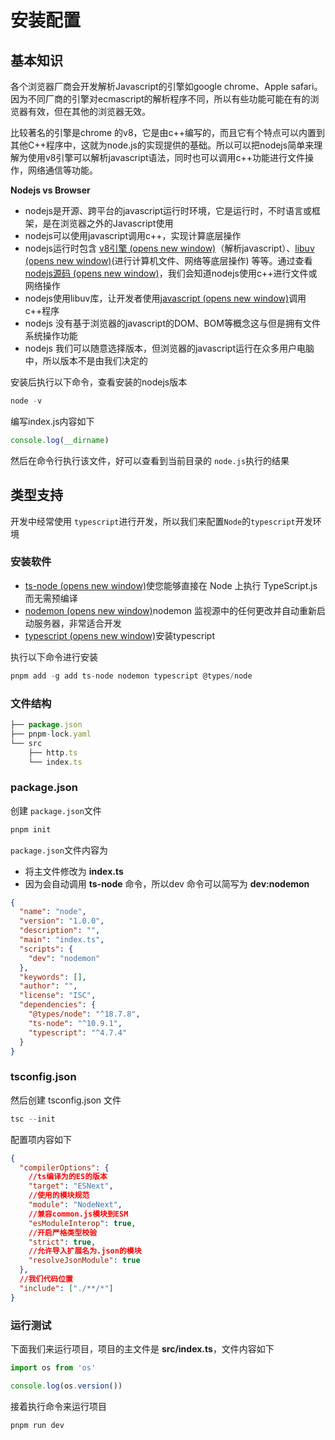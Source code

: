 # 安装配置

## 基本知识

各个浏览器厂商会开发解析Javascript的引擎如google chrome、Apple safari。因为不同厂商的引擎对ecmascript的解析程序不同，所以有些功能可能在有的浏览器有效，但在其他的浏览器无效。

比较著名的引擎是chrome 的v8，它是由c++编写的，而且它有个特点可以内置到其他C++程序中，这就为node.js的实现提供的基础。所以可以把nodejs简单来理解为使用v8引擎可以解析javascript语法，同时也可以调用c++功能进行文件操作，网络通信等功能。

**Nodejs vs Browser**

- nodejs是开源、跨平台的javascript运行时环境，它是运行时，不时语言或框架，是在浏览器之外的Javascript使用
- nodejs可以使用javascript调用c++，实现计算底层操作
- nodejs运行时包含 [v8引擎 (opens new window)](https://github.com/nodejs/node/tree/main/deps/v8)（解析javascript）、[libuv (opens new window)](https://github.com/nodejs/node/tree/main/deps/uv)(进行计算机文件、网络等底层操作) 等等。通过查看[nodejs源码 (opens new window)](https://github.com/nodejs/node/tree/main/src)，我们会知道nodejs使用c++进行文件或网络操作
- nodejs使用libuv库，让开发者使用[javascript (opens new window)](https://github.com/nodejs/node/tree/main/lib)调用c++程序
- nodejs 没有基于浏览器的javascript的DOM、BOM等概念这与但是拥有文件系统操作功能
- nodejs 我们可以随意选择版本，但浏览器的javascript运行在众多用户电脑中，所以版本不是由我们决定的

安装后执行以下命令，查看安装的nodejs版本

```js
node -v
```

编写index.js内容如下

```js
console.log(__dirname)
```

然后在命令行执行该文件，好可以查看到当前目录的 `node.js`执行的结果

## 类型支持

开发中经常使用 `typescript`进行开发，所以我们来配置`Node`的`typescript`开发环境

### 安装软件

- [ts-node (opens new window)](https://github.com/TypeStrong/ts-node#overview)使您能够直接在 Node 上执行 TypeScript.js而无需预编译
- [nodemon (opens new window)](https://github.com/remy/nodemon)nodemon 监视源中的任何更改并自动重新启动服务器，非常适合开发
- [typescript (opens new window)](https://www.tslang.cn/index.html#download-links)安装typescript

执行以下命令进行安装

```js
pnpm add -g add ts-node nodemon typescript @types/node
```

### 文件结构

```js
├── package.json
├── pnpm-lock.yaml
└── src
    ├── http.ts
    └── index.ts
```

### package.json

创建 `package.json`文件

```js
pnpm init
```

`package.json`文件内容为

- 将主文件修改为 **index.ts**
- 因为会自动调用 **ts-node** 命令，所以dev 命令可以简写为 **dev:nodemon**

```json
{
  "name": "node",
  "version": "1.0.0",
  "description": "",
  "main": "index.ts",
  "scripts": {
    "dev": "nodemon"
  },
  "keywords": [],
  "author": "",
  "license": "ISC",
  "dependencies": {
    "@types/node": "^18.7.8",
    "ts-node": "^10.9.1",
    "typescript": "^4.7.4"
  }
}
```

###  tsconfig.json

然后创建 tsconfig.json 文件

```js
tsc --init
```

配置项内容如下

```json
{
  "compilerOptions": {
    //ts编译为的ES的版本
    "target": "ESNext",
    //使用的模块规范
    "module": "NodeNext",
    //兼容common.js模块到ESM
    "esModuleInterop": true,
    //开启严格类型校验
    "strict": true,
    //允许导入扩展名为.json的模块
    "resolveJsonModule": true
  },
  //我们代码位置
  "include": ["./**/*"]
}
```

### 运行测试

下面我们来运行项目，项目的主文件是 **src/index.ts**，文件内容如下

```js
import os from 'os'

console.log(os.version())
```

接着执行命令来运行项目

```js
pnpm run dev
```